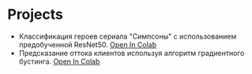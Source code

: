 # Projects
* Классификация героев сериала "Симпсоны" с использованием предобученной ResNet50. [Open In Colab](https://colab.research.google.com/drive/1rhzP1bP-_cyyhKIPShE96NI_6lzHqgVH?usp=sharing)
* Предсказание оттока клиентов используя алгоритм градиентного бустинга. [Open In Colab](https://colab.research.google.com/drive/1uxlGwS34fqfS1CZvgwJOVx11EVeWwC5M?usp=sharing)
